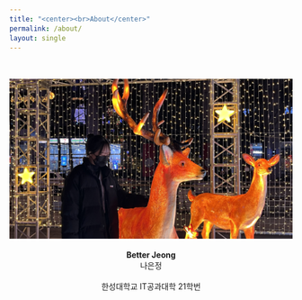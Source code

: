 ```yaml
---
title: "<center><br>About</center>"
permalink: /about/
layout: single
---
```


<center>
<br><br><img src="/assets/images/about/220114_about.jpg" width="600"><br><br>
<strong>Better Jeong</strong><br>
나은정<br><br>
한성대학교 IT공과대학 21학번
</center>